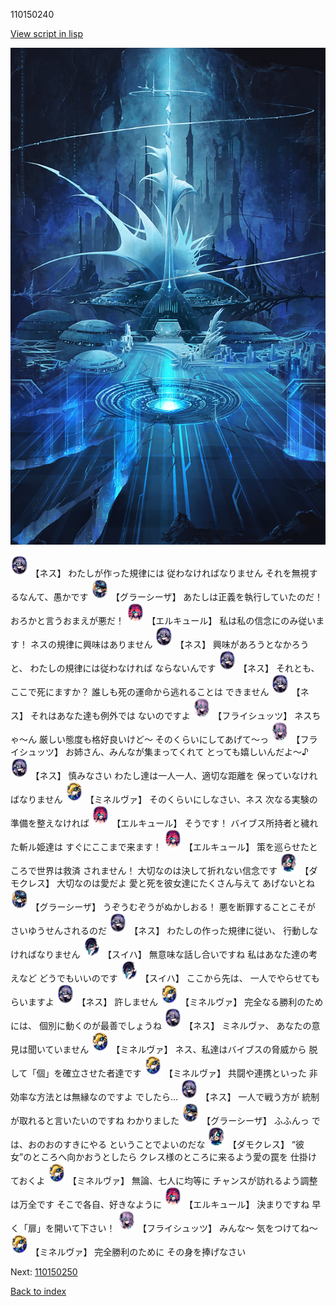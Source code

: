 110150240

[View script in lisp](../scripts/110150240.txt)

![profound_nolight.png](../images/backgrounds/profound_nolight.png)

<img src="../images/units/3602019.png" alt="3602019.png" height="34"/>
【ネス】
わたしが作った規律には
従わなければなりません
それを無視するなんて、愚かです

<img src="../images/units/3302619.png" alt="3302619.png" height="34"/>
【グラーシーザ】
あたしは正義を執行していたのだ！
おろかと言うおまえが悪だ！

<img src="../images/units/3202519.png" alt="3202519.png" height="34"/>
【エルキュール】
私は私の信念にのみ従います！
ネスの規律に興味はありません

<img src="../images/units/3602019.png" alt="3602019.png" height="34"/>
【ネス】
興味があろうとなかろうと、
わたしの規律には従わなければ
ならないんです

<img src="../images/units/3602019.png" alt="3602019.png" height="34"/>
【ネス】
それとも、ここで死にますか？
誰しも死の運命から逃れることは
できません

<img src="../images/units/3602019.png" alt="3602019.png" height="34"/>
【ネス】
それはあなた達も例外では
ないのですよ

<img src="../images/units/3502719.png" alt="3502719.png" height="34"/>
【フライシュッツ】
ネスちゃ～ん
厳しい態度も格好良いけど～
そのくらいにしてあげて～っ

<img src="../images/units/3502719.png" alt="3502719.png" height="34"/>
【フライシュッツ】
お姉さん、みんなが集まってくれて
とっても嬉しいんだよ～♪

<img src="../images/units/3602019.png" alt="3602019.png" height="34"/>
【ネス】
慎みなさい
わたし達は一人一人、適切な距離を
保っていなければなりません

<img src="../images/units/3302519.png" alt="3302519.png" height="34"/>
【ミネルヴァ】
そのくらいにしなさい、ネス
次なる実験の準備を整えなければ

<img src="../images/units/3202519.png" alt="3202519.png" height="34"/>
【エルキュール】
そうです！
バイブス所持者と穢れた斬ル姫達は
すぐにここまで来ます！

<img src="../images/units/3202519.png" alt="3202519.png" height="34"/>
【エルキュール】
策を巡らせたところで世界は救済
されません！
大切なのは決して折れない信念です

<img src="../images/units/3103519.png" alt="3103519.png" height="34"/>
【ダモクレス】
大切なのは愛だよ
愛と死を彼女達にたくさん与えて
あげないとね

<img src="../images/units/3302619.png" alt="3302619.png" height="34"/>
【グラーシーザ】
うぞうむぞうがぬかしおる！
悪を断罪することこそが
さいゆうせんされるのだ

<img src="../images/units/3602019.png" alt="3602019.png" height="34"/>
【ネス】
わたしの作った規律に従い、
行動しなければなりません

<img src="../images/units/3401719.png" alt="3401719.png" height="34"/>
【スイハ】
無意味な話し合いですね
私はあなた達の考えなど
どうでもいいのです

<img src="../images/units/3401719.png" alt="3401719.png" height="34"/>
【スイハ】
ここから先は、
一人でやらせてもらいますよ

<img src="../images/units/3602019.png" alt="3602019.png" height="34"/>
【ネス】
許しません

<img src="../images/units/3302519.png" alt="3302519.png" height="34"/>
【ミネルヴァ】
完全なる勝利のためには、
個別に動くのが最善でしょうね

<img src="../images/units/3602019.png" alt="3602019.png" height="34"/>
【ネス】
ミネルヴァ、
あなたの意見は聞いていません

<img src="../images/units/3302519.png" alt="3302519.png" height="34"/>
【ミネルヴァ】
ネス、私達はバイブスの脅威から
脱して「個」を確立させた者達です

<img src="../images/units/3302519.png" alt="3302519.png" height="34"/>
【ミネルヴァ】
共闘や連携といった
非効率な方法とは無縁なのですよ
でしたら…

<img src="../images/units/3602019.png" alt="3602019.png" height="34"/>
【ネス】
一人で戦う方が
統制が取れると言いたいのですね
わかりました

<img src="../images/units/3302619.png" alt="3302619.png" height="34"/>
【グラーシーザ】
ふふんっ
では、おのおのすきにやる
ということでよいのだな

<img src="../images/units/3103519.png" alt="3103519.png" height="34"/>
【ダモクレス】
“彼女”のところへ向かおうとしたら
クレス様のところに来るよう愛の罠を
仕掛けておくよ

<img src="../images/units/3302519.png" alt="3302519.png" height="34"/>
【ミネルヴァ】
無論、七人に均等に
チャンスが訪れるよう調整は万全です
そこで各自、好きなように

<img src="../images/units/3202519.png" alt="3202519.png" height="34"/>
【エルキュール】
決まりですね
早く「扉」を開いて下さい！

<img src="../images/units/3502719.png" alt="3502719.png" height="34"/>
【フライシュッツ】
みんな～
気をつけてね～

<img src="../images/units/3302519.png" alt="3302519.png" height="34"/>
【ミネルヴァ】
完全勝利のために
その身を捧げなさい


Next: [110150250](110150250.md)

[Back to index](index.md)
